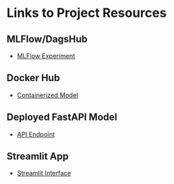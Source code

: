 # Links to Project Resources

## MLFlow/DagsHub
- [MLFlow Experiment](https://dagshub.com/shashankmankala)

## Docker Hub
- [Containerized Model](https://hub.docker.com/repository/docker/your-container-link)

## Deployed FastAPI Model
- [API Endpoint](https://diabetesprediction.up.railway.app/docs)

## Streamlit App
- [Streamlit Interface](https://diabetesprediction.up.railway.app/docs)
